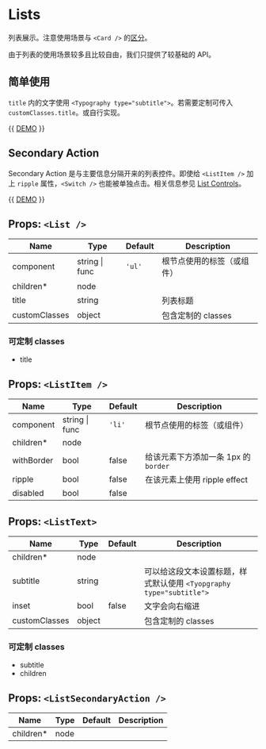 # Lists

列表展示。注意使用场景与 `<Card />` 的[区分](https://material.io/guidelines/components/cards.html#cards-usage)。

由于列表的使用场景较多且比较自由，我们只提供了较基础的 API。

## 简单使用

`title` 内的文字使用 `<Typography type="subtitle">`。若需要定制可传入 `customClasses.title`。或自行实现。

{{ [DEMO](Simple) }}

## Secondary Action

Secondary Action 是与主要信息分隔开来的列表控件。即使给 `<ListItem />` 加上 `ripple` 属性，`<Switch />` 也能被单独点击。相关信息参见 [List Controls](https://material.io/guidelines/components/lists-controls.html)。

{{ [DEMO](Secondary) }}

## Props: `<List />`

Name | Type | Default | Description
---- | ---- | ------- | -----------
component | string &vert; func | `'ul'` | 根节点使用的标签（或组件）
children* | node | | 
title | string | | 列表标题
customClasses | object | | 包含定制的 classes

### 可定制 classes

- title

## Props: `<ListItem />`

Name | Type | Default | Description
---- | ---- | ------- | -----------
component | string &vert; func | `'li'` | 根节点使用的标签（或组件）
children* | node | | 
withBorder | bool | false | 给该元素下方添加一条 1px 的 `border`
ripple | bool | false | 在该元素上使用 ripple effect
disabled | bool | false |

## Props: `<ListText>`

Name | Type | Default | Description
---- | ---- | ------- | -----------
children* | node | | 
subtitle | string | | 可以给这段文本设置标题，样式默认使用 `<Tyopgraphy type="subtitle">`
inset | bool | false | 文字会向右缩进
customClasses | object | | 包含定制的 classes

### 可定制 classes

- subtitle
- children

## Props: `<ListSecondaryAction />`

Name | Type | Default | Description
---- | ---- | ------- | -----------
children* | node | | 
